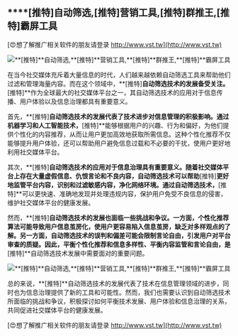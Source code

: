 ## ****[推特]**自动筛选,**[推特]**营销工具,**[推特]**群推王,**[推特]**霸屏工具**

[😍想了解推广相关软件的朋友请登录 http://www.vst.tw](http://www.vst.tw)

 <center><img src="https://vst.tw/MP4/tuiguang/png/2.png" alt="**[推特]**自动筛选,**[推特]**营销工具,**[推特]**群推王,**[推特]**霸屏工具"></center>

在当今社交媒体充斥着大量信息的时代，人们越来越依赖自动筛选工具来帮助他们过滤和管理海量内容。而在这个领域中，**[推特]**自动筛选技术的发展备受关注。**[推特]**作为全球最大的社交媒体平台之一，其自动筛选技术的应用对于信息传播、用户体验以及信息治理都具有重要意义。

首先，**[推特]**自动筛选技术的发展代表了技术进步对信息管理的积极影响。通过机器学习和人工智能技术，**[推特]**能够根据用户的兴趣、行为和偏好，为他们提供个性化的内容推荐，从而让用户更加高效地获取所需信息。这种个性化推荐不仅能够提升用户体验，还可以帮助用户避免信息过载和不必要的干扰，使用户更好地利用社交媒体平台。

其次，**[推特]**自动筛选技术的应用对于信息治理具有重要意义。随着社交媒体平台上存在大量虚假信息、仇恨言论和不良内容，自动筛选技术可以帮助**[推特]**更好地监管平台内容，识别和过滤敏感内容，净化网络环境。通过自动筛选技术，**[推特]**可以更快速、准确地发现并处理违规内容，保护用户免受不良信息的侵害，维护社交媒体平台的健康发展。

然而，**[推特]**自动筛选技术的发展也面临一些挑战和争议。一方面，个性化推荐算法可能导致用户信息茧房化，使用户更容易陷入信息茧房，缺乏对多样观点的了解。另一方面，自动筛选技术的误判和偏差可能会限制言论自由，引发用户对平台审查的质疑。因此，平衡个性化推荐和信息多样性、平衡内容监管和言论自由，是**[推特]**自动筛选技术发展中需要面对的重要问题。

 <center><img src="https://vst.tw/MP4/tuiguang/png/5.png" alt="**[推特]**自动筛选,**[推特]**营销工具,**[推特]**群推王,**[推特]**霸屏工具"></center>

总的来说，**[推特]**自动筛选技术的发展代表了技术在信息管理领域的进步，同时也为信息治理提供了新的工具和可能性。然而，我们也需要认识到自动筛选技术所面临的挑战和争议，积极探讨如何平衡技术发展、用户体验和信息治理的关系，共同促进社交媒体平台的健康发展。

[😍想了解推广相关软件的朋友请登录 http://www.vst.tw](http://www.vst.tw)



